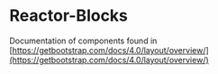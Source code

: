 Reactor-Blocks
================

Documentation of components found in [https://getbootstrap.com/docs/4.0/layout/overview/](https://getbootstrap.com/docs/4.0/layout/overview/)